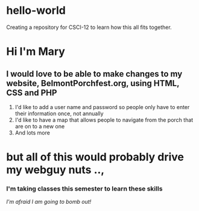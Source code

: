 # hello-world
Creating a repository for CSCI-12 to learn how this all fits together. 
# Hi I'm Mary #
## I would love to be able to make changes to my website, BelmontPorchfest.org, using HTML, CSS and PHP ##
1. I'd like to add a user name and password so people only have to enter their information once, not annually
2. I'd like to have a map that allows people to navigate from the porch that are on to a new one
3. And lots more
# but all of this would probably drive my webguy nuts ..,
### I'm taking classes this semester to learn these skills ###
*I'm afraid I am going to bomb out!*
